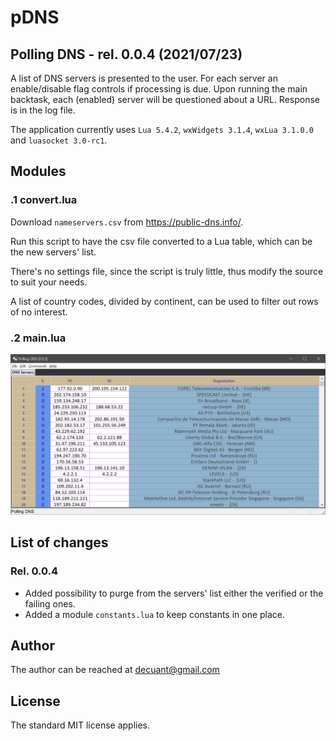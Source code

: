 #  **pDNS**

## Polling DNS - rel. 0.0.4 (2021/07/23)

A list of DNS servers is presented to the user. For each server an enable/disable flag controls if processing is due.
Upon running the main backtask, each (enabled) server will be questioned about a URL. Response is in the log file.

The application currently uses ```Lua 5.4.2```, ```wxWidgets 3.1.4```, ```wxLua 3.1.0.0``` and ```luasocket 3.0-rc1```.

## Modules


### .1 **convert.lua**

Download ```nameservers.csv``` from https://public-dns.info/.

Run this script to have the csv file converted to a Lua table, which can be the new servers' list.

There's no settings file, since the script is truly little, thus modify the source to suit your needs.

A list of country codes, divided by continent, can be used to filter out rows of no interest.


### .2 **main.lua**

![Main dialog inactive](/docs/Main_Dialog1.png)


## List of changes

### Rel. 0.0.4

- Added possibility to purge from the servers' list either the verified or the failing ones.
- Added a module ```constants.lua``` to keep constants in one place.


## Author

The author can be reached at decuant@gmail.com


## License

The standard MIT license applies.


